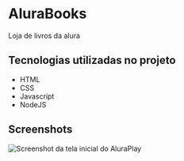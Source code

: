 # AluraBooks
 Loja de livros da alura

## Tecnologias utilizadas no projeto
* HTML
* CSS
* Javascript
* NodeJS

## Screenshots
![Screenshot da tela inicial do AluraPlay](https://ibb.co/1LG9Yrr)
